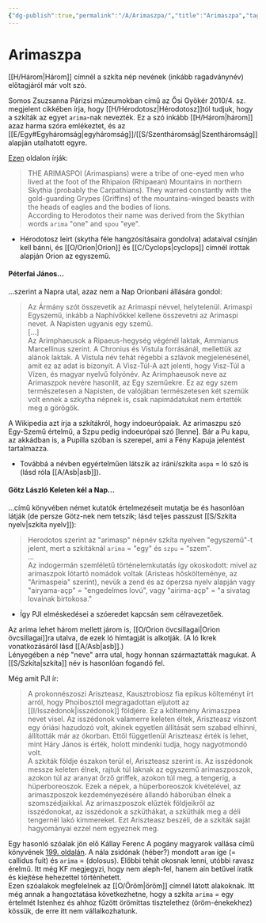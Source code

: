 ```yaml
---
{"dg-publish":true,"permalink":"/A/Arimaszpa/","title":"Arimaszpa","tags":["dg_uploaded"],"created":"2023-10-20T06:59","updated":"2023-10-25T12:33"}
---
```



# Arimaszpa

[[H/Három\|Három]] címnél a szkíta nép nevének (inkább ragadványnév) előtagjáról már volt szó.

Somos Zsuzsanna Párizsi múzeumokban című az Ősi Gyökér 2010/4. sz. megjelent cikkében írja, hogy [[H/Hérodotosz\|Hérodotosz]]tól tudjuk, hogy a szkíták az egyet `arima`-nak nevezték. Ez a szó inkább [[H/Három\|három]] azaz harma szóra emlékeztet, és az [[E/Egy#Egyháromság\|egyháromság]]/[[S/Szentháromság\|Szentháromság]] alapján utalhatott egyre.  

[Ezen](https://www.theoi.com/Phylos/Arimaspoi.html) oldalon írják:  
> THE ARIMASPOI (Arimaspians) were a tribe of one-eyed men who lived at the foot of the Rhipaion (Rhipaean) Mountains in northern Skythia (probably the Carpathians). They warred constantly with the gold-guarding Grypes (Griffins) of the mountains-winged beasts with the heads of eagles and the bodies of lions.  
> According to Herodotos their name was derived from the Skythian words `arima` "one" and `spou` "eye".  
- Hérodotosz leírt (skytha féle hangzósításaira gondolva) adataival csínján kell bánni, és [[O/Orion\|Orion]] és [[C/Cyclops\|cyclops]] címnél írottak alapján Orion az egyszemű.  

#### Péterfai János...

...szerint a Napra utal, azaz nem a Nap Orionbani állására gondol:  
> Az Ármány szót összevetik az Arimaspi névvel, helytelenül. Arimaspi Egyszemű, inkább a Naphívőkkel kellene összevetni az Arimaspi nevet. A Napisten ugyanis egy szemű.  
> \[...\]  
> Az Arimphaeusok a Ripaeus-hegység végénél laktak, Ammianus Marcellinus szerint. A Chronius és Vistula forrásánál, mellettük az alánok laktak. A Vistula név tehát régebbi a szlávok megjelenésénél, amit ez az adat is bizonyít. A Visz-Túl-A azt jelenti, hogy Visz-Túl a Vízen, és magyar nyelvű folyónév. Az Arimphaeusok neve az Arimaszpok nevére hasonlít, az Egy szeműekre. Ez az egy szem természetesen a Napisten, de valójában természetesen két szemük volt ennek a szkytha népnek is, csak napimádatukat nem értették meg a görögök.  

A Wikipedia azt írja a szkítákról, hogy indoeurópaiak. Az arimaszpu szó Egy-Szemű értelmű, a Szpu pedig indoeurópai szó \[lenne\]. Bár a Pu kapu, az akkádban is, a Pupilla szóban is szerepel, ami a Fény Kapuja jelentést tartalmazza.  
- Továbbá a névben egyértelműen látszik az iráni/szkíta `aspa` = ló szó is (lásd róla [[A/Asb\|asb]]).  

#### Götz László Keleten kél a Nap...

...című könyvében német kutatók értelmezéseit mutatja be és hasonlóan látják (de persze Götz-nek nem tetszik; lásd teljes passzust [[S/Szkíta nyelv\|szkíta nyelv]]):  
> Herodotos szerint az "arimasp" népnév szkíta nyelven "egyszemű"-t jelent, mert a szkítáknál `arima` = "egy" és `szpu` = "szem".  
> ...  
> Az indogermán szemléletű történelemkutatás így okoskodott: mivel az arímaszpok lótartó nomádok voltak (Aristeas hőskölteménye, az "Arimaspeia" szerint), nevük a zend és az óperzsa nyelv alapján vagy "airyama-açp" = "engedelmes lovú", vagy "airima-açp" = "a sivatag lovainak birtokosa."  
- Így PJI elméskedései a szóeredet kapcsán sem célravezetőek.

Az arima lehet három mellett járom is, [[O/Orion övcsillagai\|Orion övcsillagai]]ra utalva, de ezek ló hímtagját is alkotják. (A ló Ikrek vonatkozásáról lásd [[A/Asb\|asb]].)  
Lényegében a nép "neve" arra utal, hogy honnan származtatták magukat. A [[S/Szkíta\|szkíta]] név is hasonlóan fogandó fel.  

Még amit PJI ír:  
> A prokonnészoszi Ariszteasz, Kausztrobiosz fia epikus költeményt írt arról, hogy Phoibosztól megragadottan eljutott az [[I/Isszédonok\|isszédonok]] földjére. Ez a költemény Arimaszpea nevet visel. Az isszédonok valamerre keleten éltek, Ariszteasz viszont egy óriási hazudozó volt, akinek egyetlen állítását sem szabad elhinni, állították már az ókorban. Ettől függetlenül Ariszteasz érték is lehet, mint Háry János is érték, holott mindenki tudja, hogy nagyotmondó volt.  
> A szkíták földje északon terül el, Ariszteasz szerint is. Az isszédonok messze keleten élnek, rajtuk túl laknak az egyszemű arimaszposzok, azokon túl az aranyat őrző griffek, azokon túl meg, a tengerig, a hüperboreoszok. Ezek a népek, a hüperboreoszok kivételével, az arimaszposzok kezdeményezésére állandó háborúban élnek a szomszédjaikkal. Az arimaszposzok elűzték földjeikről az isszédonokat, az isszédonok a szküthákat, a szküthák meg a déli tengernél lakó kimmereket. Ezt Ariszteasz beszéli, de a szkíták saját hagyományai ezzel nem egyeznek meg.  

Egy hasonló szóalak jön elő Kállay Ferenc A pogány magyarok vallása című könyvének [199. oldalán](zotero://open-pdf/library/items/DFI47XPY?page=199&annotation=BAZM7QI3). A nála zsidónak (héber?) mondott `aram` ige (= callidus fuit) és `arima` = (dolosus). Előbbi tehát okosnak lenni, utóbbi ravasz érelmű. Itt még KF megjegyzi, hogy nem aleph-fel, hanem ain betűvel íratik és kiejtése hehezettel történhetett.  
Ezen szóalakok megfelelnek az [[O/Öröm\|öröm]] címnél látott alakoknak. Itt még annak a hangoztatása következhetne, hogy a szkíta `arima` = egy értelmét Istenhez és ahhoz fűzött örömittas tisztelethez (öröm-énekekhez) kössük, de erre itt nem vállalkozhatunk.  